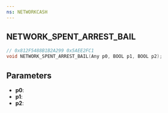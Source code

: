 ```yaml
---
ns: NETWORKCASH
---
```

## NETWORK_SPENT_ARREST_BAIL

```c
// 0x812F5488B1B2A299 0x5AEE2FC1
void NETWORK_SPENT_ARREST_BAIL(Any p0, BOOL p1, BOOL p2);
```


## Parameters
* **p0**: 
* **p1**: 
* **p2**: 

